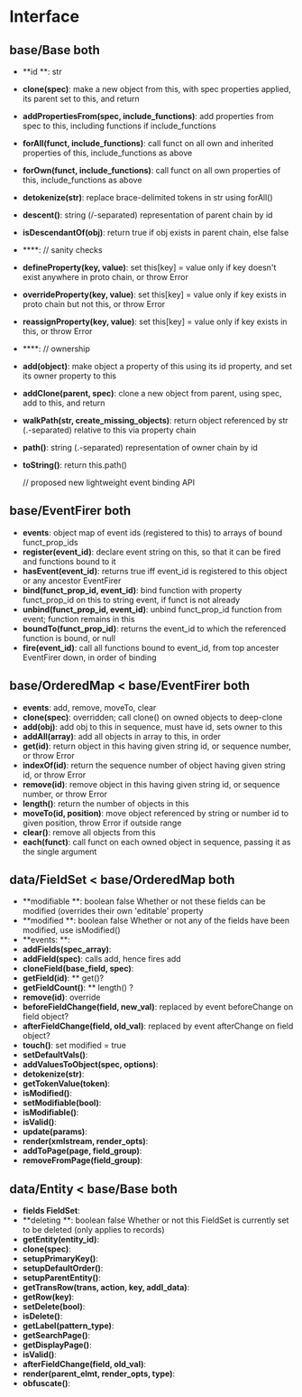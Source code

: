 # Interface


## base/Base 								both
* **id **: str
* **clone(spec)**: make a new object from this, with spec properties applied, its parent set to this, and return
* **addPropertiesFrom(spec, include_functions)**: add properties from spec to this, including functions if include_functions
* **forAll(funct, include_functions)**: call funct on all own and inherited properties of this, include_functions as above
* **forOwn(funct, include_functions)**: call funct on all own properties of this, include_functions as above
* **detokenize(str)**: replace brace-delimited tokens in str using forAll()
* **descent()**: string (/-separated) representation of parent chain by id
* **isDescendantOf(obj)**: return true if obj exists in parent chain, else false
* ****: // sanity checks
* **defineProperty(key, value)**: set this[key] = value only if key doesn't exist anywhere in proto chain, or throw Error
* **overrideProperty(key, value)**: set this[key] = value only if key exists in proto chain but not this, or throw Error
* **reassignProperty(key, value)**: set this[key] = value only if key exists in this, or throw Error
* ****: // ownership
* **add(object)**: make object a property of this using its id property, and set its owner property to this
* **addClone(parent, spec)**: clone a new object from parent, using spec, add to this, and return
* **walkPath(str, create_missing_objects)**: return object referenced by str (.-separated) relative to this via property chain
* **path()**: string (.-separated) representation of owner chain by id
* **toString()**: return this.path()

	// proposed new lightweight event binding API

## base/EventFirer							both
* **events**: object map of event ids (registered to this) to arrays of bound funct_prop_ids
* **register(event_id)**: declare event string on this, so that it can be fired and functions bound to it
* **hasEvent(event_id)**: returns true iff event_id is registered to this object or any ancestor EventFirer
* **bind(funct_prop_id, event_id)**: bind function with property funct_prop_id on this to string event, if funct is not already
* **unbind(funct_prop_id, event_id)**: unbind funct_prop_id function from event; function remains in this
* **boundTo(funct_prop_id)**: returns the event_id to which the referenced function is bound, or null
* **fire(event_id)**: call all functions bound to event_id, from top ancester EventFirer down, in order of binding

## base/OrderedMap	< base/EventFirer		both
* **events**: add, remove, moveTo, clear
* **clone(spec)**: overridden; call clone() on owned objects to deep-clone
* **add(obj)**: add obj to this in sequence, must have id, sets owner to this
* **addAll(array)**: add all objects in array to this, in order
* **get(id)**: return object in this having given string id, or sequence number, or throw Error
* **indexOf(id)**: return the sequence number of object having given string id, or throw Error
* **remove(id)**: remove object in this having given string id, or sequence number, or throw Error
* **length()**: return the number of objects in this
* **moveTo(id, position)**: move object referenced by string or number id to given position, throw Error if outside range
* **clear()**: remove all objects from this
* **each(funct)**: call funct on each owned object in sequence, passing it as the single argument

## data/FieldSet < base/OrderedMap			both
* **modifiable **: boolean		false               Whether or not these fields can be modified (overrides their own 'editable' property
* **modified **: boolean		false               Whether or not any of the fields have been modified, use isModified()
* **events: **:
* **addFields(spec_array)**:
* **addField(spec)**: calls add, hence fires add
* **cloneField(base_field, spec)**:
* **getField(id)**: ** get()?
* **getFieldCount()**: ** length() ?
* **remove(id)**: override
* **beforeFieldChange(field, new_val)**: replaced by event beforeChange on field object?
* **afterFieldChange(field, old_val)**: replaced by event afterChange on field object?
* **touch()**: set modified = true
* **setDefaultVals()**:
* **addValuesToObject(spec, options)**:
* **detokenize(str)**:
* **getTokenValue(token)**:
* **isModified()**:
* **setModifiable(bool)**:
* **isModifiable()**:
* **isValid()**:
* **update(params)**:
* **render(xmlstream, render_opts)**:
* **addToPage(page, field_group)**:
* **removeFromPage(field_group)**:

## data/Entity < base/Base 				both
* **fields          FieldSet**:
* **deleting **: boolean		false               Whether or not this FieldSet is currently set to be deleted (only applies to records)
* **getEntity(entity_id)**:
* **clone(spec)**:
* **setupPrimaryKey()**:
* **setupDefaultOrder()**:
* **setupParentEntity()**:
* **getTransRow(trans, action, key, addl_data)**:
* **getRow(key)**:
* **setDelete(bool)**:
* **isDelete()**:
* **getLabel(pattern_type)**:
* **getSearchPage()**:
* **getDisplayPage()**:
* **isValid()**:
* **afterFieldChange(field, old_val)**:
* **render(parent_elmt, render_opts, type)**:
* **obfuscate()**:
